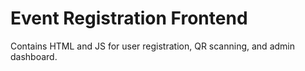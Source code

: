 # Event Registration Frontend

Contains HTML and JS for user registration, QR scanning, and admin dashboard.